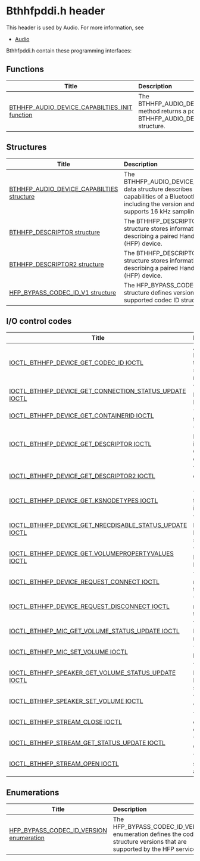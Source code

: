 # Bthhfpddi.h header


This header is used by Audio. For more information, see
- [Audio](../_audio/index.md)

Bthhfpddi.h contain these programming interfaces:


## Functions

| Title   | Description   |
| ---- |:---- |
| [BTHHFP_AUDIO_DEVICE_CAPABILTIES_INIT function](nf-bthhfpddi-bthhfp-audio-device-capabilties-init.md) | The BTHHFP_AUDIO_DEVICE_CAPABILTIES_INIT method returns a pointer to an initialized BTHHFP_AUDIO_DEVICE_CAPABILTIES data structure. |

## Structures

| Title   | Description   |
| ---- |:---- |
| [BTHHFP_AUDIO_DEVICE_CAPABILTIES structure](ns-bthhfpddi--bthhfp-audio-device-capabilties.md) | The BTHHFP_AUDIO_DEVICE_CAPABILTIES data structure describes the capabilities of a Bluetooth HFP device, including the version and whether it supports 16 kHz sampling. |
| [BTHHFP_DESCRIPTOR structure](ns-bthhfpddi--bthhfp-descriptor.md) | The BTHHFP_DESCRIPTOR data structure stores information describing a paired Handsfree profile (HFP) device. |
| [BTHHFP_DESCRIPTOR2 structure](ns-bthhfpddi--bthhfp-descriptor2.md) | The BTHHFP_DESCRIPTOR2 data structure stores information describing a paired Handsfree profile (HFP) device. |
| [HFP_BYPASS_CODEC_ID_V1 structure](ns-bthhfpddi--hfp-bypass-codec-id-v1.md) | The HFP_BYPASS_CODEC_ID_V1 structure defines version 1 of the supported codec ID structure. |

## I/O control codes

| Title   | Description   |
| ---- |:---- |
| [IOCTL_BTHHFP_DEVICE_GET_CODEC_ID IOCTL](ni-bthhfpddi-ioctl-bthhfp-device-get-codec-id.md) | An audio driver can send an IOCTL_BTHHFP_DEVICE_GET_CODEC_ID control code to query the Bluetooth driver stack about the codec ID used by the HFP service. This helps the audio driver determine the sampling rate for the data. |
| [IOCTL_BTHHFP_DEVICE_GET_CONNECTION_STATUS_UPDATE IOCTL](ni-bthhfpddi-ioctl-bthhfp-device-get-connection-status-update.md) | The IOCTL_BTHHFP_DEVICE_GET_CONNECTION_STATUS_UPDATE IOCTL Gets a connection status update. |
| [IOCTL_BTHHFP_DEVICE_GET_CONTAINERID IOCTL](ni-bthhfpddi-ioctl-bthhfp-device-get-containerid.md) | The IOCTL_BTHHFP_DEVICE_GET_CONTAINERID IOCTL Gets the PnP Container ID of the Bluetooth device. |
| [IOCTL_BTHHFP_DEVICE_GET_DESCRIPTOR IOCTL](ni-bthhfpddi-ioctl-bthhfp-device-get-descriptor.md) | The audio driver issues the IOCTL_BTHHFP_DEVICE_GET_DESCRIPTOR control code to get information about an enabled GUID_DEVINTERFACE_BLUETOOTH_HFP_SCO_HCIBYPASS device interface. |
| [IOCTL_BTHHFP_DEVICE_GET_DESCRIPTOR2 IOCTL](ni-bthhfpddi-ioctl-bthhfp-device-get-descriptor2.md) | The IOCTL_BTHHFP_DEVICE_GET_DESCRIPTOR2 IOCTL Gets descriptive information about the paired Handsfree profile (HFP) device. |
| [IOCTL_BTHHFP_DEVICE_GET_KSNODETYPES IOCTL](ni-bthhfpddi-ioctl-bthhfp-device-get-ksnodetypes.md) | The IOCTL_BTHHFP_DEVICE_GET_KSNODETYPES IOCTL Gets the KSNODE types that best describe the Bluetooth device’s input and output. |
| [IOCTL_BTHHFP_DEVICE_GET_NRECDISABLE_STATUS_UPDATE IOCTL](ni-bthhfpddi-ioctl-bthhfp-device-get-nrecdisable-status-update.md) | The IOCTL_BTHHFP_DEVICE_GET_NRECDISABLE_STATUS_UPDATE IOCTL Gets noise reduction / echo cancellation (NREC) Disable status updates from the remote Bluetooth device. |
| [IOCTL_BTHHFP_DEVICE_GET_VOLUMEPROPERTYVALUES IOCTL](ni-bthhfpddi-ioctl-bthhfp-device-get-volumepropertyvalues.md) | The IOCTL_BTHHFP_DEVICE_GET_VOLUMEPROPERTYVALUES IOCTL returns KSPROPERTY_VALUES data for the KSPROPERTY_AUDIO_VOLUMELEVEL property. |
| [IOCTL_BTHHFP_DEVICE_REQUEST_CONNECT IOCTL](ni-bthhfpddi-ioctl-bthhfp-device-request-connect.md) | The IOCTL_BTHHFP_DEVICE_REQUEST_CONNECT IOCTL requests a Handsfree Profile (HFP) Service Level Connection to the Bluetooth device. |
| [IOCTL_BTHHFP_DEVICE_REQUEST_DISCONNECT IOCTL](ni-bthhfpddi-ioctl-bthhfp-device-request-disconnect.md) | The IOCTL_BTHHFP_DEVICE_REQUEST_DISCONNECT IOCTL removes the Handfree Profile (HFP) Service Level Connection that existed between the audio driver and the Bluetooth device. |
| [IOCTL_BTHHFP_MIC_GET_VOLUME_STATUS_UPDATE IOCTL](ni-bthhfpddi-ioctl-bthhfp-mic-get-volume-status-update.md) | The IOCTL_BTHHFP_MIC_GET_VOLUME_STATUS_UPDATE IOCTL Gets the volume level setting of the Bluetooth device's microphone. |
| [IOCTL_BTHHFP_MIC_SET_VOLUME IOCTL](ni-bthhfpddi-ioctl-bthhfp-mic-set-volume.md) | The IOCTL_BTHHFP_MIC_SET_VOLUME IOCTL sets the volume level of the microphone for the Bluetooth device. |
| [IOCTL_BTHHFP_SPEAKER_GET_VOLUME_STATUS_UPDATE IOCTL](ni-bthhfpddi-ioctl-bthhfp-speaker-get-volume-status-update.md) | The IOCTL_BTHHFP_SPEAKER_GET_VOLUME_STATUS_UPDATE IOCTL Gets the volume level setting of the Bluetooth device's speaker. |
| [IOCTL_BTHHFP_SPEAKER_SET_VOLUME IOCTL](ni-bthhfpddi-ioctl-bthhfp-speaker-set-volume.md) | The IOCTL_BTHHFP_SPEAKER_SET_VOLUME IOCTL sets the volume level for the speaker of the Bluetooth device. |
| [IOCTL_BTHHFP_STREAM_CLOSE IOCTL](ni-bthhfpddi-ioctl-bthhfp-stream-close.md) | The IOCTL_BTHHFP_STREAM_CLOSE IOCTL indicates that the client driver no longer requires the synchronous connection-oriented (SCO) channel for streaming audio. |
| [IOCTL_BTHHFP_STREAM_GET_STATUS_UPDATE IOCTL](ni-bthhfpddi-ioctl-bthhfp-stream-get-status-update.md) | The IOCTL_BTHHFP_STREAM_GET_STATUS_UPDATE IOCTL Gets a stream channel status update. |
| [IOCTL_BTHHFP_STREAM_OPEN IOCTL](ni-bthhfpddi-ioctl-bthhfp-stream-open.md) | The IOCTL_BTHHFP_STREAM_OPEN IOCTL requests an open synchronous connection-oriented (SCO) channel to transmit audio data over the air. |

## Enumerations

| Title   | Description   |
| ---- |:---- |
| [HFP_BYPASS_CODEC_ID_VERSION enumeration](ne-bthhfpddi--hfp-bypass-codec-id-version.md) | The HFP_BYPASS_CODEC_ID_VERSION enumeration defines the codec ID structure versions that are supported by the HFP service. |
